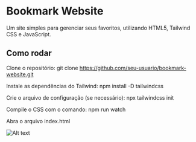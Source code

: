 # Bookmark Website

Um site simples para gerenciar seus favoritos, utilizando HTML5, Tailwind CSS e JavaScript.

## Como rodar

Clone o repositório:
git clone https://github.com/seu-usuario/bookmark-website.git

Instale as dependências do Tailwind:
npm install -D tailwindcss

Crie o arquivo de configuração (se necessário):
npx tailwindcss init

Compile o CSS com o comando:
npm run watch

Abra o arquivo index.html

![Alt text](images/bookmark.png)

